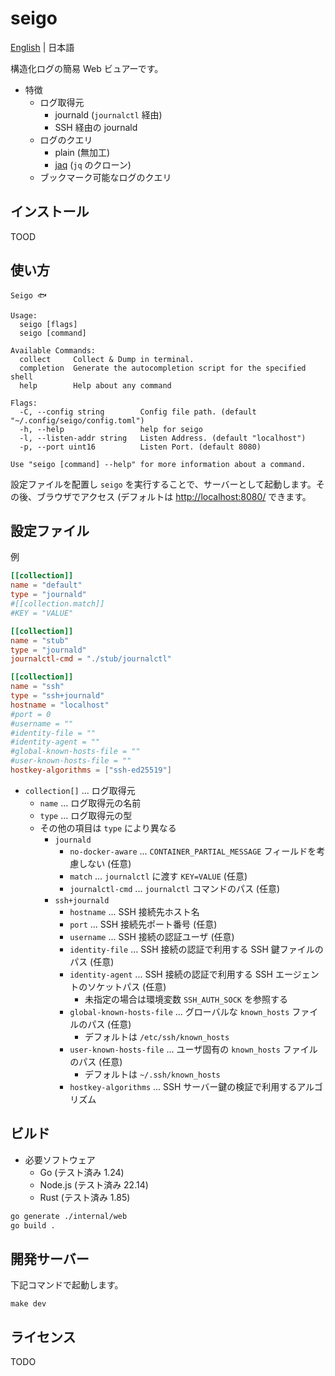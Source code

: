 # seigo

[English](README.md) | 日本語

構造化ログの簡易 Web ビュアーです。

- 特徴
    - ログ取得元
        - journald (`journalctl` 経由)
        - SSH 経由の journald
    - ログのクエリ
        - plain (無加工)
        - [jaq](https://github.com/01mf02/jaq) (`jq` のクローン)
    - ブックマーク可能なログのクエリ

## インストール

TOOD

## 使い方

```
Seigo 🐟

Usage:
  seigo [flags]
  seigo [command]

Available Commands:
  collect     Collect & Dump in terminal.
  completion  Generate the autocompletion script for the specified shell
  help        Help about any command

Flags:
  -C, --config string        Config file path. (default "~/.config/seigo/config.toml")
  -h, --help                 help for seigo
  -l, --listen-addr string   Listen Address. (default "localhost")
  -p, --port uint16          Listen Port. (default 8080)

Use "seigo [command] --help" for more information about a command.
```

設定ファイルを配置し `seigo` を実行することで、サーバーとして起動します。その後、ブラウザでアクセス (デフォルトは [http://localhost:8080/](http://localhost:8080/) できます。

## 設定ファイル

例

```toml
[[collection]]
name = "default"
type = "journald"
#[[collection.match]]
#KEY = "VALUE"

[[collection]]
name = "stub"
type = "journald"
journalctl-cmd = "./stub/journalctl"

[[collection]]
name = "ssh"
type = "ssh+journald"
hostname = "localhost"
#port = 0
#username = ""
#identity-file = ""
#identity-agent = ""
#global-known-hosts-file = ""
#user-known-hosts-file = ""
hostkey-algorithms = ["ssh-ed25519"]
```

- `collection[]` ... ログ取得元
    - `name` ... ログ取得元の名前
    - `type` ... ログ取得元の型
    - その他の項目は `type` により異なる
        - `journald`
            - `no-docker-aware` ... `CONTAINER_PARTIAL_MESSAGE` フィールドを考慮しない (任意)
            - `match` ... `journalctl` に渡す `KEY=VALUE` (任意)
            - `journalctl-cmd` ... `journalctl` コマンドのパス (任意)
        - `ssh+journald`
            - `hostname` ... SSH 接続先ホスト名
            - `port` ... SSH 接続先ポート番号 (任意)
            - `username` ... SSH 接続の認証ユーザ (任意)
            - `identity-file` ... SSH 接続の認証で利用する SSH 鍵ファイルのパス (任意)
            - `identity-agent` ... SSH 接続の認証で利用する SSH エージェントのソケットパス (任意)
                - 未指定の場合は環境変数 `SSH_AUTH_SOCK` を参照する
            - `global-known-hosts-file` ... グローバルな `known_hosts` ファイルのパス (任意)
                - デフォルトは `/etc/ssh/known_hosts`
            - `user-known-hosts-file` ... ユーザ固有の `known_hosts` ファイルのパス (任意)
                - デフォルトは `~/.ssh/known_hosts`
            - `hostkey-algorithms` ... SSH サーバー鍵の検証で利用するアルゴリズム

## ビルド

- 必要ソフトウェア
    - Go (テスト済み 1.24)
    - Node.js (テスト済み 22.14)
    - Rust (テスト済み 1.85)

```bash
go generate ./internal/web
go build .
```

## 開発サーバー

下記コマンドで起動します。

```
make dev
```

## ライセンス

TODO
